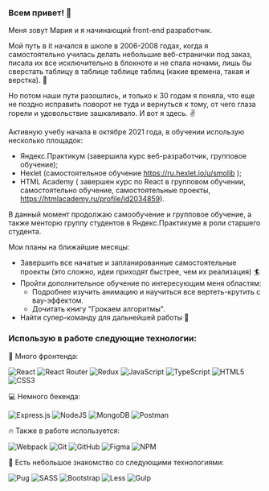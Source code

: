 ### Всем привет! 👋
Меня зовут Мария и я начинающий front-end разработчик.

Мой путь в it начался в школе в 2006-2008 годах, когда я самостоятельно училась делать небольшие веб-странички под заказ, писала их все исключительно в блокноте и не спала ночами, лишь бы сверстать таблицу в таблице таблице таблиц (какие времена, такая и верстка). :muscle:

Но потом наши пути разошлись, и только к 30 годам я поняла, что еще не поздно исправить поворот не туда и вернуться к тому, от чего глаза горели и удовольствие зашкаливало. И вот я здесь. :v:

Активную учебу начала в октябре 2021 года, в обучении использую несколько площадок:

- Яндекс.Практикум (завершила курс веб-разработчик, групповое обучение);
- Hexlet (самостоятельное обучение https://ru.hexlet.io/u/smolib );
- HTML Academy ( завершен курс по React в групповом обучении, самостоятельно обучение, самостоятельные проекты, https://htmlacademy.ru/profile/id2034859).

В данный момент продолжаю самообучение и групповое обучение, а также менторю группу студентов в Яндекс.Практикуме в роли старшего студента.

Мои планы на ближайшие месяцы:
- Завершить все начатые и запланированные самостоятельные проекты (это сложно, идеи приходят быстрее, чем их реализация) :surfer:
- Пройти дополнительное обучение по интересующим меня областям:
   - Подробнее изучить анимацию и научиться все вертеть-крутить с вау-эффектом.
   - Дочитать книгу "Грокаем алгоритмы".
- Найти супер-команду для дальнейшей работы 👯

### Использую в работе следующие технологии:
:tada: Много фронтенда:

![React](https://img.shields.io/badge/react-%2320232a.svg?style=for-the-badge&logo=react&logoColor=%2361DAFB)
![React Router](https://img.shields.io/badge/React_Router-CA4245?style=for-the-badge&logo=react-router&logoColor=white)
![Redux](https://img.shields.io/badge/redux-%23593d88.svg?style=for-the-badge&logo=redux&logoColor=white)
![JavaScript](https://img.shields.io/badge/javascript-%23323330.svg?style=for-the-badge&logo=javascript&logoColor=%23F7DF1E)
![TypeScript](https://img.shields.io/badge/typescript-%23007ACC.svg?style=for-the-badge&logo=typescript&logoColor=white)
![HTML5](https://img.shields.io/badge/html5-%23E34F26.svg?style=for-the-badge&logo=html5&logoColor=white)
![CSS3](https://img.shields.io/badge/css3-%231572B6.svg?style=for-the-badge&logo=css3&logoColor=white)

:computer: Немного бекенда:

![Express.js](https://img.shields.io/badge/express.js-%23404d59.svg?style=for-the-badge&logo=express&logoColor=%2361DAFB)
![NodeJS](https://img.shields.io/badge/node.js-6DA55F?style=for-the-badge&logo=node.js&logoColor=white)
![MongoDB](https://img.shields.io/badge/MongoDB-%234ea94b.svg?style=for-the-badge&logo=mongodb&logoColor=white)	
![Postman](https://img.shields.io/badge/Postman-FF6C37?style=for-the-badge&logo=postman&logoColor=white)

:fire: Также в работе используется:

![Webpack](https://img.shields.io/badge/webpack-%238DD6F9.svg?style=for-the-badge&logo=webpack&logoColor=black)
![Git](https://img.shields.io/badge/git-%23F05033.svg?style=for-the-badge&logo=git&logoColor=white)
![GitHub](https://img.shields.io/badge/github-%23121011.svg?style=for-the-badge&logo=github&logoColor=white)
![Figma](https://img.shields.io/badge/figma-%23F24E1E.svg?style=for-the-badge&logo=figma&logoColor=white)
![NPM](https://img.shields.io/badge/NPM-%23CB3837.svg?style=for-the-badge&logo=npm&logoColor=white)

:hamster: Есть небольшое знакомство со следующими технологиями:

![Pug](https://img.shields.io/badge/Pug-FFF?style=for-the-badge&logo=pug&logoColor=A86454)
![SASS](https://img.shields.io/badge/SASS-hotpink.svg?style=for-the-badge&logo=SASS&logoColor=white)
![Bootstrap](https://img.shields.io/badge/bootstrap-%23563D7C.svg?style=for-the-badge&logo=bootstrap&logoColor=white)
![Less](https://img.shields.io/badge/less-2B4C80?style=for-the-badge&logo=less&logoColor=white)
![Gulp](https://img.shields.io/badge/GULP-%23CF4647.svg?style=for-the-badge&logo=gulp&logoColor=white)
